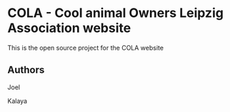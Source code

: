 # COLA - Cool animal Owners Leipzig Association website

This is the open source project for the COLA website

## Authors
Joel

Kalaya